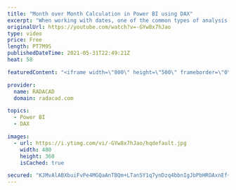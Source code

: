 ```yaml
---
title: "Month over Month Calculation in Power BI using DAX"
excerpt: "When working with dates, one of the common types of analysis is period vs period, such as Year over year, and Month over month. In this article and video, I'll explain how you can use DAX to write calculations for month-over-month simply in any Power BI report. download the Power BI file and find the"
originalUrl: https://youtube.com/watch?v=-GYw8x7hJao
type: video
price: Free
length: PT7M9S
publishedDateTime: 2021-05-31T22:49:21Z
heat: 58

featuredContent: "<iframe width=\"800\" height=\"500\" frameborder=\"0\" src=\"https://www.youtube.com/embed/-GYw8x7hJao\" allow=\"accelerometer; autoplay; encrypted-media; gyroscope; picture-in-picture\" allowfullscreen></iframe>"

provider:
  name: RADACAD
  domain: radacad.com

topics:
  - Power BI
  - DAX

images:
  - url: https://i.ytimg.com/vi/-GYw8x7hJao/hqdefault.jpg
    width: 480
    height: 360
    isCached: true

secured: "KJMvAlABXbuiFvPe4MGQaAnTBQm+LTan5Y1q7ynDzq4bbnIgJbPbHROAxnEf+rA5O7MM5Gam8i55L7uUDBpAA/ADxKGpgtReApjHpEaG4smEwxCL9pafHbILNcmQJsOakKrTKj0huCQddvflxb1W/3m5mnEgei8RSJzAfRps+iPbuMkyo9maTdeLzE7zbVuldtpi/l0zJQUS6qrSyWn07eAr1lrIW0tItA6pkxrBVWcz1zQx3X75xiqnwNV/O0j9IAZveJJOPt/70+L44NkTV28mpV+aAsUl6MKryVReEJLlysxHuFiyYk0MU6yQhvVFLxvhLcJTceAG/lKWtz7v42mTHWDRD9XDk5M5ac0bNEkZBOZUqUECi6FAMnDPZo1Rw3zUq8Crdit3P/gY8+112Ve5LDTDZs0q6Ag46uvt4iQ=;YFejeHrjTEGufNdenjr7CA=="
---
```


